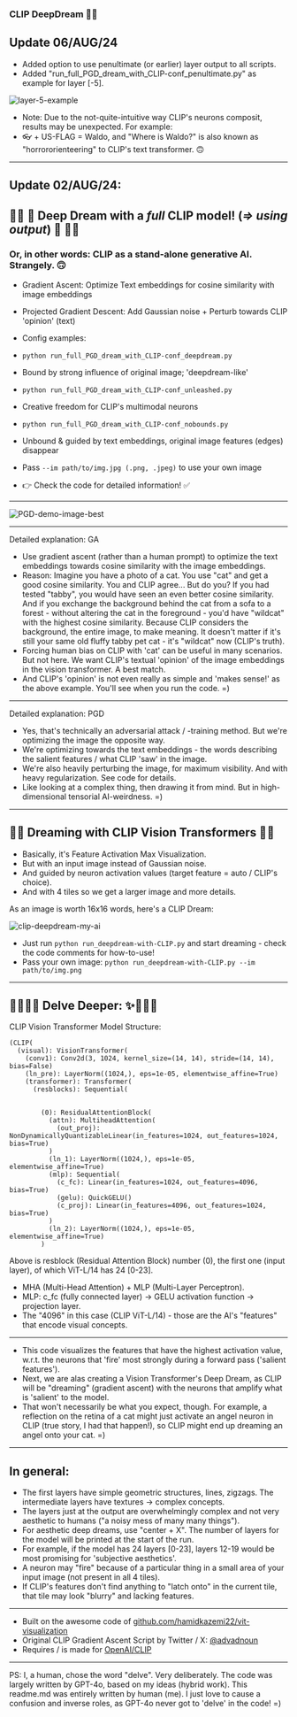 ### CLIP DeepDream 🤖💭

## Update 06/AUG/24

- Added option to use penultimate (or earlier) layer output to all scripts.
- Added "run_full_PGD_dream_with_CLIP-conf_penultimate.py" as example for layer [-5].

![layer-5-example](https://github.com/user-attachments/assets/f1b99e1a-ffaa-49e1-8caa-71e596cbf6b7)

- Note: Due to the not-quite-intuitive way CLIP's neurons composit, results may be unexpected. For example:
- 👓 + US-FLAG = Waldo, and "Where is Waldo?" is also known as "horrororienteering" to CLIP's text transformer. 🙃

-----
## Update 02/AUG/24:

## 🌟🌠 🤯 Deep Dream with a *full* CLIP model! (*=> using output*) 🤯 🌌✨
### Or, in other words: CLIP as a stand-alone generative AI. Strangely. 🙃

- Gradient Ascent: Optimize Text embeddings for cosine similarity with image embeddings
- Projected Gradient Descent: Add Gaussian noise + Perturb towards CLIP 'opinion' (text)
- Config examples:

- `python run_full_PGD_dream_with_CLIP-conf_deepdream.py`
- Bound by strong influence of original image; 'deepdream-like'

- `python run_full_PGD_dream_with_CLIP-conf_unleashed.py`
- Creative freedom for CLIP's multimodal neurons

- `python run_full_PGD_dream_with_CLIP-conf_nobounds.py`
- Unbound & guided by text embeddings, original image features (edges) disappear

- Pass `--im path/to/img.jpg (.png, .jpeg)` to use your own image
- 👉 Check the code for detailed information! ✅
----
![PGD-demo-image-best](https://github.com/user-attachments/assets/03b203d4-bf0e-4d12-aaff-5b62f56eb517)

----

Detailed explanation: GA

- Use gradient ascent (rather than a human prompt) to optimize the text embeddings towards cosine similarity with the image embeddings.
- Reason: Imagine you have a photo of a cat. You use "cat" and get a good cosine similarity. You and CLIP agree... But do you? If you had tested "tabby", you would have seen an even better cosine similarity. And if you exchange the background behind the cat from a sofa to a forest - without altering the cat in the foreground - you'd have "wildcat" with the highest cosine similarity. Because CLIP considers the background, the entire image, to make meaning. It doesn't matter if it's still your same old fluffy tabby pet cat - it's "wildcat" now (CLIP's truth).
- Forcing human bias on CLIP with 'cat' can be useful in many scenarios. But not here. We want CLIP's textual 'opinion' of the image embeddings in the vision transformer. A best match.
- And CLIP's 'opinion' is not even really as simple and 'makes sense!' as the above example. You'll see when you run the code. =)
------
Detailed explanation: PGD

- Yes, that's technically an adversarial attack / -training method. But we're optimizing the image the opposite way.
- We're optimizing towards the text embeddings - the words describing the salient features / what CLIP 'saw' in the image.
- We're also heavily perturbing the image, for maximum visibility. And with heavy regularization. See code for details.
- Like looking at a complex thing, then drawing it from mind. But in high-dimensional tensorial AI-weirdness. =)

----

## 🌟🌠 Dreaming with CLIP Vision Transformers 🌌✨

- Basically, it's Feature Activation Max Visualization.
- But with an input image instead of Gaussian noise.
- And guided by neuron activation values (target feature = auto / CLIP's choice).
- And with 4 tiles so we get a larger image and more details.

As an image is worth 16x16 words, here's a CLIP Dream:

![clip-deepdream-my-ai](https://github.com/user-attachments/assets/6c9d8300-82cb-4dd4-b5f2-5a903496c3fd)


- Just run `python run_deepdream-with-CLIP.py` and start dreaming - check the code comments for how-to-use!
- Pass your own image: `python run_deepdream-with-CLIP.py --im path/to/img.png`

------
🌟🌠🌌✨ Delve Deeper: ✨🌌🌠🌟
------
CLIP Vision Transformer Model Structure:

```
(CLIP(
  (visual): VisionTransformer(
    (conv1): Conv2d(3, 1024, kernel_size=(14, 14), stride=(14, 14), bias=False)
    (ln_pre): LayerNorm((1024,), eps=1e-05, elementwise_affine=True)
    (transformer): Transformer(
      (resblocks): Sequential(


        (0): ResidualAttentionBlock(
          (attn): MultiheadAttention(
            (out_proj): NonDynamicallyQuantizableLinear(in_features=1024, out_features=1024, bias=True)
          )
          (ln_1): LayerNorm((1024,), eps=1e-05, elementwise_affine=True)
          (mlp): Sequential(
            (c_fc): Linear(in_features=1024, out_features=4096, bias=True)
            (gelu): QuickGELU()
            (c_proj): Linear(in_features=4096, out_features=1024, bias=True)
          )
          (ln_2): LayerNorm((1024,), eps=1e-05, elementwise_affine=True)
        )

```
Above is resblock (Residual Attention Block) number (0), the first one (input layer), of which ViT-L/14 has 24 [0-23].

- MHA (Multi-Head Attention) + MLP (Multi-Layer Perceptron).
- MLP: c_fc (fully connected layer) -> GELU activation function -> projection layer.
- The "4096" in this case (CLIP ViT-L/14) - those are the AI's "features" that encode visual concepts.
------
- This code visualizes the features that have the highest activation value, w.r.t. the neurons that 'fire' most strongly during a forward pass ('salient features').
- Next, we are alas creating a Vision Transformer's Deep Dream, as CLIP will be "dreaming" (gradient ascent) with the neurons that amplify what is 'salient' to the model.
- That won't necessarily be what you expect, though. For example, a reflection on the retina of a cat might just activate an angel neuron in CLIP (true story, I had that happen!), so CLIP might end up dreaming an angel onto your cat. =)
------
## In general:

- The first layers have simple geometric structures, lines, zigzags. The intermediate layers have textures -> complex concepts. 
- The layers just at the output are overwhelmingly complex and not very aesthetic to humans ("a noisy mess of many many things").
- For aesthetic deep dreams, use "center + X". The number of layers for the model will be printed at the start of the run.
- For example, if the model has 24 layers [0-23], layers 12-19 would be most promising for 'subjective aesthetics'.
- A neuron may "fire" because of a particular thing in a small area of your input image (not present in all 4 tiles).
- If CLIP's features don't find anything to "latch onto" in the current tile, that tile may look "blurry" and lacking features.
------
- Built on the awesome code of [github.com/hamidkazemi22/vit-visualization](https://github.com/hamidkazemi22/vit-visualization)
- Original CLIP Gradient Ascent Script by Twitter / X: [@advadnoun](https://twitter.com/advadnoun)
- Requires / is made for [OpenAI/CLIP](https://github.com/openai/CLIP)
------
PS: I, a human, chose the word "delve". Very deliberately. The code was largely written by GPT-4o, based on my ideas (hybrid work). This readme.md was entirely written by human (me). I just love to cause a confusion and inverse roles, as GPT-4o never got to 'delve' in the code! =)
